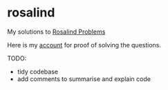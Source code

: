 # rosalind

My solutions to [Rosalind Problems](https://rosalind.info/problems/locations/)

Here is my [account](https://rosalind.info/users/ploffy/) for proof of solving the questions.

TODO:
- tidy codebase
- add comments to summarise and explain code